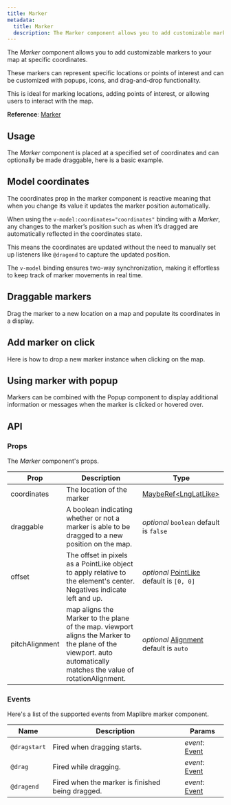 ```yaml
---
title: Marker
metadata:
  title: Marker
  description: The Marker component allows you to add customizable markers to your map at specific coordinates.
---
```


The *Marker* component allows you to add customizable markers to your map at specific coordinates.

These markers can represent specific locations or points of interest and can be customized with popups, icons, and drag-and-drop functionality.

This is ideal for marking locations, adding points of interest, or allowing users to interact with the map.

**Reference**: [Marker](https://maplibre.org/maplibre-gl-js/docs/API/classes/Marker)

## Usage

The *Marker* component is placed at a specified set of coordinates and can optionally be made draggable, here is a basic example.

<example id="components/marker" />

## Model coordinates 

The coordinates prop in the marker component is reactive meaning that when you change its value it updates the marker position automatically.

When using the `v-model:coordinates="coordinates"` binding with a *Marker*, any changes to the marker’s position such as when it’s dragged are automatically reflected in the coordinates state. 

This means the coordinates are updated without the need to manually set up listeners like `@dragend` to capture the updated position.

The `v-model` binding ensures two-way synchronization, making it effortless to keep track of marker movements in real time.

<example id="components/marker-coordinates" />

## Draggable markers

Drag the marker to a new location on a map and populate its coordinates in a display.

<example id="components/marker-draggable" />

## Add marker on click

Here is how to drop a new marker instance when clicking on the map.

<example id="components/marker-drop" />

## Using marker with popup

Markers can be combined with the Popup component to display additional information or messages when the marker is clicked or hovered over.

<example id="components/marker-popup" />

## API

### Props

The *Marker* component's props.

| Prop  | Description                                                                                                                                | Type |
|-------|--------------------------------------------------------------------------------------------------------------------------------------------|------|
| coordinates | The location of the marker | [MaybeRef\<LngLatLike\>](https://maplibre.org/maplibre-gl-js/docs/API/type-aliases/LngLatLike) |
| draggable | A boolean indicating whether or not a marker is able to be dragged to a new position on the map. | *optional* `boolean` default is `false` |
| offset | The offset in pixels as a PointLike object to apply relative to the element's center. Negatives indicate left and up. | *optional* [PointLike](https://maplibre.org/maplibre-gl-js/docs/API/type-aliases/PointLike) default is `[0, 0]` |
| pitchAlignment | map aligns the Marker to the plane of the map. viewport aligns the Marker to the plane of the viewport. auto automatically matches the value of rotationAlignment. | *optional* [Alignment](https://maplibre.org/maplibre-gl-js/docs/API/type-aliases/Alignment) default is `auto` |

### Events

Here's a list of the supported events from Maplibre marker component.

| Name    | Description               | Params |
|---------|---------------------------|------|
| `@dragstart` | Fired when dragging starts. | *event*: [Event](https://maplibre.org/maplibre-gl-js/docs/API/classes/Event) |
| `@drag` | Fired while dragging. | *event*: [Event](https://maplibre.org/maplibre-gl-js/docs/API/classes/Event) |
| `@dragend` | Fired when the marker is finished being dragged. | *event*: [Event](https://maplibre.org/maplibre-gl-js/docs/API/classes/Event) |
